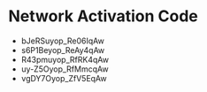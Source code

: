 # Network Activation Code
* bJeRSuyop_Re06IqAw
* s6P1Beyop_ReAy4qAw
* R43pmuyop_RfRK4qAw
* uy-Z5Oyop_RfMmcqAw
* vgDY7Oyop_ZfV5EqAw